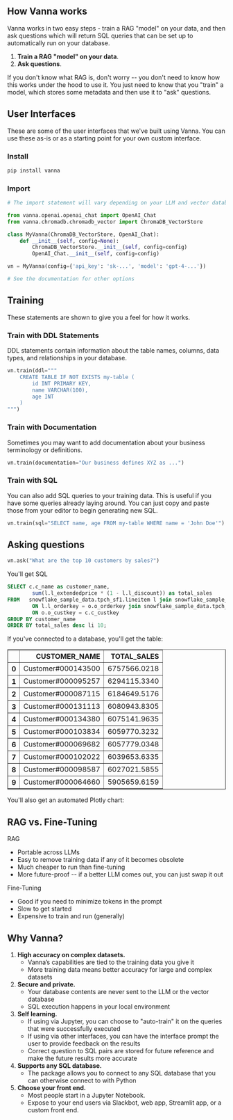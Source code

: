 
## How Vanna works

Vanna works in two easy steps - train a RAG "model" on your data, and then ask questions which will return SQL queries that can be set up to automatically run on your database.

1. **Train a RAG "model" on your data**.
2. **Ask questions**.


If you don't know what RAG is, don't worry -- you don't need to know how this works under the hood to use it. You just need to know that you "train" a model, which stores some metadata and then use it to "ask" questions.


## User Interfaces
These are some of the user interfaces that we've built using Vanna. You can use these as-is or as a starting point for your own custom interface.

### Install
```bash
pip install vanna
```

### Import    

```python
# The import statement will vary depending on your LLM and vector database. This is an example for OpenAI + ChromaDB

from vanna.openai.openai_chat import OpenAI_Chat
from vanna.chromadb.chromadb_vector import ChromaDB_VectorStore

class MyVanna(ChromaDB_VectorStore, OpenAI_Chat):
    def __init__(self, config=None):
        ChromaDB_VectorStore.__init__(self, config=config)
        OpenAI_Chat.__init__(self, config=config)

vn = MyVanna(config={'api_key': 'sk-...', 'model': 'gpt-4-...'})

# See the documentation for other options

```


## Training

These statements are shown to give you a feel for how it works.

### Train with DDL Statements
DDL statements contain information about the table names, columns, data types, and relationships in your database.

```python
vn.train(ddl="""
    CREATE TABLE IF NOT EXISTS my-table (
        id INT PRIMARY KEY,
        name VARCHAR(100),
        age INT
    )
""")
```

### Train with Documentation
Sometimes you may want to add documentation about your business terminology or definitions.

```python
vn.train(documentation="Our business defines XYZ as ...")
```

### Train with SQL
You can also add SQL queries to your training data. This is useful if you have some queries already laying around. You can just copy and paste those from your editor to begin generating new SQL.

```python
vn.train(sql="SELECT name, age FROM my-table WHERE name = 'John Doe'")
```


## Asking questions
```python
vn.ask("What are the top 10 customers by sales?")
```

You'll get SQL
```sql
SELECT c.c_name as customer_name,
        sum(l.l_extendedprice * (1 - l.l_discount)) as total_sales
FROM   snowflake_sample_data.tpch_sf1.lineitem l join snowflake_sample_data.tpch_sf1.orders o
        ON l.l_orderkey = o.o_orderkey join snowflake_sample_data.tpch_sf1.customer c
        ON o.o_custkey = c.c_custkey
GROUP BY customer_name
ORDER BY total_sales desc li 10;
```

If you've connected to a database, you'll get the table:
<div>
<table border="1" class="dataframe">
  <thead>
    <tr style="text-align: right;">
      <th></th>
      <th>CUSTOMER_NAME</th>
      <th>TOTAL_SALES</th>
    </tr>
  </thead>
  <tbody>
    <tr>
      <th>0</th>
      <td>Customer#000143500</td>
      <td>6757566.0218</td>
    </tr>
    <tr>
      <th>1</th>
      <td>Customer#000095257</td>
      <td>6294115.3340</td>
    </tr>
    <tr>
      <th>2</th>
      <td>Customer#000087115</td>
      <td>6184649.5176</td>
    </tr>
    <tr>
      <th>3</th>
      <td>Customer#000131113</td>
      <td>6080943.8305</td>
    </tr>
    <tr>
      <th>4</th>
      <td>Customer#000134380</td>
      <td>6075141.9635</td>
    </tr>
    <tr>
      <th>5</th>
      <td>Customer#000103834</td>
      <td>6059770.3232</td>
    </tr>
    <tr>
      <th>6</th>
      <td>Customer#000069682</td>
      <td>6057779.0348</td>
    </tr>
    <tr>
      <th>7</th>
      <td>Customer#000102022</td>
      <td>6039653.6335</td>
    </tr>
    <tr>
      <th>8</th>
      <td>Customer#000098587</td>
      <td>6027021.5855</td>
    </tr>
    <tr>
      <th>9</th>
      <td>Customer#000064660</td>
      <td>5905659.6159</td>
    </tr>
  </tbody>
</table>
</div>

You'll also get an automated Plotly chart:

## RAG vs. Fine-Tuning
RAG
- Portable across LLMs
- Easy to remove training data if any of it becomes obsolete
- Much cheaper to run than fine-tuning
- More future-proof -- if a better LLM comes out, you can just swap it out

Fine-Tuning
- Good if you need to minimize tokens in the prompt
- Slow to get started
- Expensive to train and run (generally)

## Why Vanna?

1. **High accuracy on complex datasets.**
    - Vanna’s capabilities are tied to the training data you give it
    - More training data means better accuracy for large and complex datasets
2. **Secure and private.**
    - Your database contents are never sent to the LLM or the vector database
    - SQL execution happens in your local environment
3. **Self learning.**
    - If using via Jupyter, you can choose to "auto-train" it on the queries that were successfully executed
    - If using via other interfaces, you can have the interface prompt the user to provide feedback on the results
    - Correct question to SQL pairs are stored for future reference and make the future results more accurate
4. **Supports any SQL database.**
    - The package allows you to connect to any SQL database that you can otherwise connect to with Python
5. **Choose your front end.**
    - Most people start in a Jupyter Notebook.
    - Expose to your end users via Slackbot, web app, Streamlit app, or a custom front end.


